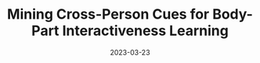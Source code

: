 ---
layout: seminar-post
title: 'Mining Cross-Person Cues for Body-Part Interactiveness Learning'
subtitle: ''
categories: "Computer Vision"
tags: ['HOI']
date: 2023-03-23
pdf_url: 'https://drive.google.com/file/d/1UdEiKhyBLdUR324f2GtDHmm9lITWciwa/preview'
---